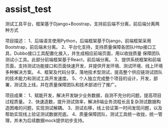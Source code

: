 # assist_test
测试工具平台，框架基于Django+Boostrap，支持前后端不分离，前后端分离两种方式

项目描述：
1、后端语言使用Python，后端框架基于Django，前端框架采用Bootstrap，前后端未分离。
2、平台化支持，支持质量保障各团队Http接口工具，Dubbo接口工具配置化接入，并生成相应前端页面，用以收拢质量
保障团队测试小工具。此部分前端框架基于React，前后端分离。
3、提供系统框架和前端页面，支持测试功能接口和页面快速开发，并提供开发环境、测试环境、线上环境多种解决方案。
4、框架及代码分享，落地技术型测试，提高整个供应链测试团队的技术能力和测试工具开发速度。
5、个人独立完成整个项目的设计，开发，部署，测试及上线，并在质量保障团队和技术部进行了推广。

项目成果：
1、赋能开发，解决开发缺少业务数据，自测不充分的问题，提高项目过程质量。
2、快速造数，提升测试效率，解决B端业务流程长且复杂测试数据构造困难的问题，实现测试解耦。
3、测试右移，线上验证第一时间发现问题，以及帮助实现线上验证测试数据兜底。
4、质量保障团队，测试工具统一收拢，统一管理，并未为后续数据mock提供初步支持。


